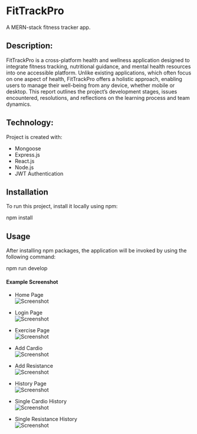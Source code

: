 # FitTrackPro

A MERN-stack fitness tracker app.

## Description:

FitTrackPro is a cross-platform health and wellness application designed to integrate fitness tracking, nutritional guidance, and mental health resources into one accessible platform. Unlike existing applications, which often focus on one aspect of health, FitTrackPro offers a holistic approach, enabling users to manage their well-being from any device, whether mobile or desktop. This report outlines the project’s development stages, issues encountered, resolutions, and reflections on the learning process and team dynamics.

## Technology:

Project is created with:

- Mongoose
- Express.js
- React.js
- Node.js
- JWT Authentication

## Installation

To run this project, install it locally using npm:

npm install

## Usage

After installing npm packages, the application will be invoked by using the following command:

npm run develop

#### Example Screenshot

- Home Page <br>
  ![Screenshot](./client/src/assets/screenshots/1.png)

- Login Page <br>
  ![Screenshot](./client/src/assets/screenshots/2.png)

- Exercise Page <br>
  ![Screenshot](./client/src/assets/screenshots/3.png)

- Add Cardio <br>
  ![Screenshot](./client/src/assets/screenshots/4.png)

- Add Resistance <br>
  ![Screenshot](./client/src/assets/screenshots/5.png)

- History Page <br>
  ![Screenshot](./client/src/assets/screenshots/6.png)

- Single Cardio History <br>
  ![Screenshot](./client/src/assets/screenshots/7.png)

- Single Resistance History <br>
  ![Screenshot](./client/src/assets/screenshots/8.png)
